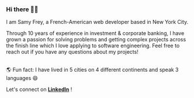 ### Hi there 👋🏻

I am Samy Frey, a French-American web developer based in New York City. 

Through 10 years of experience in investment & corporate banking, I have grown a passion for solving problems and getting complex projects across the finish line which I love applying to software engineering. Feel free to reach out if you have any questions about my projects!


\
🌎 Fun fact: I have lived in 5 cities on 4 different continents and speak 3 languages 😄 

Let's connect on **[LinkedIn](https://www.linkedin.com/in/samyfrey/)** !



<!--
**samyfrey/samyfrey** is a ✨ _special_ ✨ repository because its `README.md` (this file) appears on your GitHub profile.
🇫🇷 🇺🇸 
Here are some ideas to get you started:

- 🔭 I’m currently working on ...
- 🌱 I’m currently learning ...
- 👯 I’m looking to collaborate on ...
- 🤔 I’m looking for help with ...
- 💬 Ask me about ...
- 📫 How to reach me: ...
- 😄 Pronouns: ...
- ⚡ Fun fact: ...
-->
